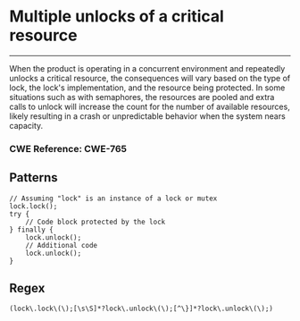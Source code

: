 # Multiple unlocks of a critical resource

---

When the product is operating in a concurrent environment and repeatedly unlocks a critical resource, the consequences
will vary based on the type of lock, the lock's implementation, and the resource being protected. In some situations
such as with semaphores, the resources are pooled and extra calls to unlock will increase the count for the number of
available resources, likely resulting in a crash or unpredictable behavior when the system nears capacity.

### CWE Reference: CWE-765

## Patterns

```
// Assuming "lock" is an instance of a lock or mutex
lock.lock();
try {
    // Code block protected by the lock
} finally {
    lock.unlock();
    // Additional code
    lock.unlock();
}
```

## Regex

```
(lock\.lock\(\);[\s\S]*?lock\.unlock\(\);[^\}]*?lock\.unlock\(\);)
```